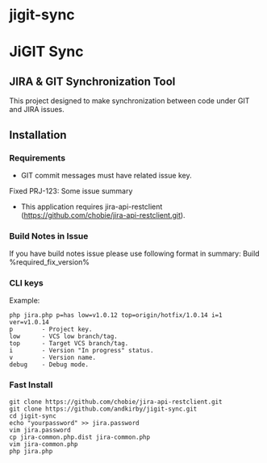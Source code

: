 jigit-sync
=============
# JiGIT Sync
## JIRA & GIT Synchronization Tool
This project designed to make synchronization between code under GIT and JIRA issues.

## Installation
### Requirements
- GIT commit messages must have related issue key.

Fixed PRJ-123: Some issue summary
- This application requires jira-api-restclient
(https://github.com/chobie/jira-api-restclient.git).

### Build Notes in Issue
If you have build notes issue please use following format in summary: Build %required_fix_version%

### CLI keys
Example:

    php jira.php p=has low=v1.0.12 top=origin/hotfix/1.0.14 i=1 ver=v1.0.14
    p        - Project key.
    low      - VCS low branch/tag.
    top      - Target VCS branch/tag.
    i        - Version "In progress" status.
    v        - Version name.
    debug    - Debug mode.

### Fast Install

    git clone https://github.com/chobie/jira-api-restclient.git
    git clone https://github.com/andkirby/jigit-sync.git
    cd jigit-sync
    echo "yourpassword" >> jira.password
    vim jira.password
    cp jira-common.php.dist jira-common.php
    vim jira-common.php
    php jira.php
